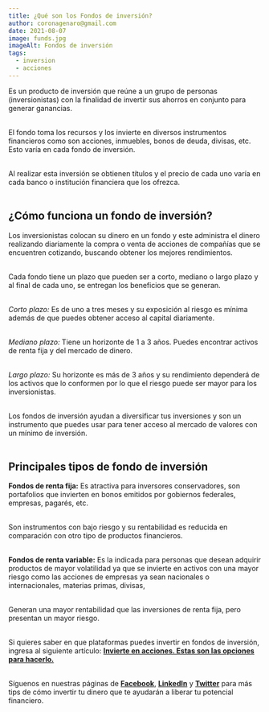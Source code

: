 ```yaml
---
title: ¿Qué son los Fondos de inversión?
author: coronagenaro@gmail.com
date: 2021-08-07
image: funds.jpg
imageAlt: Fondos de inversión
tags:
  - inversion
  - acciones
---
```

 

Es un producto de inversión que reúne a un grupo de personas (inversionistas) con la finalidad de invertir sus ahorros en conjunto para generar ganancias. <br/><br/>

El fondo toma los recursos y los invierte en diversos instrumentos financieros como son acciones, inmuebles, bonos de deuda, divisas, etc. Esto varía en cada fondo de inversión. <br/><br/>

Al realizar esta inversión se obtienen títulos y el precio de cada uno varía en cada banco o institución financiera que los ofrezca. <br/><br/>

## ¿Cómo funciona un fondo de inversión?

Los inversionistas colocan su dinero en un fondo y este administra el dinero realizando diariamente la compra o venta de acciones de compañías que se encuentren cotizando, buscando obtener los mejores rendimientos. <br/><br/>

Cada fondo tiene un plazo que pueden ser a corto, mediano o largo plazo y al final de cada uno, se entregan los beneficios que se generan. <br/><br/>

*Corto plazo:* Es de uno a tres meses y su exposición al riesgo es mínima además de que  puedes obtener acceso al capital diariamente. <br/><br/>

*Mediano plazo:* Tiene un horizonte de 1 a 3 años. Puedes encontrar activos de renta fija y del mercado de dinero. <br/><br/>

*Largo plazo:* Su horizonte es más de 3 años y su rendimiento dependerá de los activos que lo conformen por lo que el riesgo puede ser mayor para los inversionistas. <br/><br/>

Los fondos de inversión ayudan a diversificar tus inversiones y son un instrumento que puedes usar para tener acceso al mercado de valores con un mínimo de inversión. <br/><br/>

## Principales tipos de fondo de inversión

**Fondos de renta fija:** Es atractiva para inversores conservadores, son portafolios que invierten en bonos emitidos por gobiernos federales, empresas, pagarés, etc. <br/><br/>

Son instrumentos con bajo riesgo y su rentabilidad es reducida en comparación con otro tipo de productos financieros. <br/><br/>

**Fondos de renta variable:** Es la indicada para personas que desean adquirir productos de mayor volatilidad ya que se invierte en activos con una mayor riesgo como las acciones de empresas ya sean nacionales o internacionales, materias primas, divisas, <br/><br/>

Generan una mayor rentabilidad que las inversiones de renta fija, pero presentan un mayor riesgo. <br/><br/>

Si quieres saber en que plataformas puedes invertir en fondos de inversión, ingresa al siguiente artículo: **[Invierte en acciones. Estas son las opciones para hacerlo.](/blog/2021-07-01/plataformas-para-invertir-en-acciones)** <br/><br/>

Síguenos en nuestras páginas de **[Facebook](https://facebook.com/oasisfinanciero)**, **[LinkedIn](https://www.linkedin.com/company/oasisfinanciero/)** y **[Twitter](https://twitter.com/oasisfintech)** para más tips de cómo invertir tu dinero que te ayudarán a liberar tu potencial financiero.